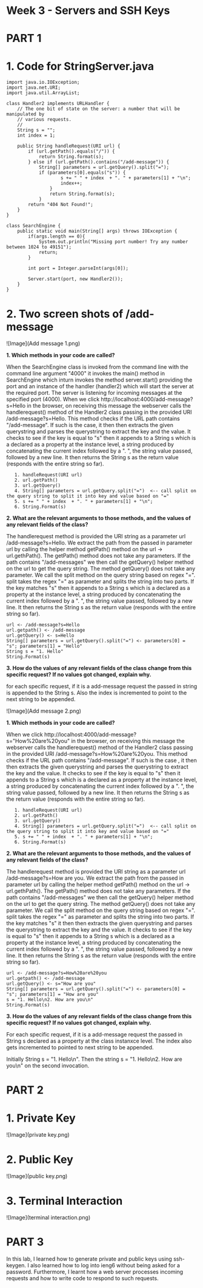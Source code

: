 # Week 3 - Servers and SSH Keys

# PART 1

# **1. Code for StringServer.java**

```
import java.io.IOException;
import java.net.URI;
import java.util.ArrayList;

class Handler2 implements URLHandler {
    // The one bit of state on the server: a number that will be manipulated by
    // various requests.
    //
    String s = "";
    int index = 1;

    public String handleRequest(URI url) {
        if (url.getPath().equals("/")) {
            return String.format(s);
        } else if (url.getPath().contains("/add-message")) {
            String[] parameters = url.getQuery().split("=");
            if (parameters[0].equals("s")) {
                    s += " " + index  + ". " + parameters[1] + "\n";
                    index++;
                }
                return String.format(s);
            }
        return "404 Not Found!";
    }
}

class SearchEngine {
    public static void main(String[] args) throws IOException {
        if(args.length == 0){
            System.out.println("Missing port number! Try any number between 1024 to 49151");
            return;
        }

        int port = Integer.parseInt(args[0]);

        Server.start(port, new Handler2());
    }
}

```

# **2. Two screen shots of /add-message**

![Image](Add message 1.png)

**1. Which methods in your code are called?**
   
When the SearchEngine class is invoked from the command line with the command line argument "4000" it invokes the main() method in SearchEngine which inturn invokes the method server.start() providing the port and an instance of the handler (handler2) which will start the server at the required port. The server is listening for incoming messages at the specified port (4000). When we click http://localhost:4000/add-message?s=Hello in the browser, on receiving this message the webserver calls the handlerequest() method of the Handler2 class passing in the provided URI /add-message?s=Hello. This method checks if the URL path contains "/add-message". If such is the case, it then then extracts the given querystring and parses the querystring to extract the key and the value. It checks to see if the key is equal to "s" then it appends to a String s which is a declared as a property at the instance level, a string produced by concatenating the current index followed by a ". ", the string value passed, followed by a new line. It then returns the String s as the return value (responds with the entire string so far).

```
   1. handleRequest(URI url)
   2. url.getPath() 
   3. url.getQuery()
   4. String[] parameters = url.getQuery.split("=")  <-- call split on the query string to split it into key and value based on "=" 
   5. s += " " + index  + ". " + parameters[1] + "\n";   
   6. String.Format(s)
```

**2. What are the relevant arguments to those methods, and the values of any relevant fields of the class?**
   
The handlerequest method is provided the URI string as a parameter url /add-message?s=Hello. We extract the path from the passed in parameter url by calling the helper method getPath() method on the url -> url.gethPath(). The getPath() method does not take any parameters. If the path contains "/add-messages" we then call the getQuery() helper method on the url to get the query string. The method getQuery() does not take any parameter. We call the split method on the query string based on regex "=". split takes the regex "=" as parameter and splits the string into two parts. If the key matches "s" then it appends to a String s which is a declared as a property at the instance level, a string produced by concatenating the current index followed by a ". ", the string value passed, followed by a new line. It then returns the String s as the return value (responds with the entire string so far).

```
url <- /add-message?s=Hello
url.getpath() <- /add-message
url.getQuery() <- s=Hello
String[] parameters = url.getQuery().split("=") <- parameters[0] = "s"; parameters[1] = "Hello"
String s = "1. Hello"
String.Format(s)
```

**3. How do the values of any relevant fields of the class change from this specific request? If no values got changed, explain why.**

for each specific request, if it is a add-message request the passed in string is appended to the String s. Also the index is incremented to point to the next string to be appended.
   

![Image](Add message 2.png)

**1. Which methods in your code are called?**
   
When we click http://localhost:4000/add-message?s="How%20are%20you" in the browser, on receiving this message the webserver calls the handlerequest() method of the Handler2 class passing in the provided URI /add-message?s=How%20are%20you. This method checks if the URL path contains "/add-message". If such is the case , it then then extracts the given querystring and parses the querystring to extract the key and the value. It checks to see if the key is equal to "s" then it appends to a String s which is a declared as a property at the instance level, a string produced by concatenating the current index followed by a ". ", the string value passed, followed by a new line. It then returns the String s as the return value (responds with the entire string so far).

```
   1. handleRequest(URI url)
   2. url.getPath() 
   3. url.getQuery()
   4. String[] parameters = url.getQuery.split("=")  <-- call split on the query string to split it into key and value based on "=" 
   5. s += " " + index  + ". " + parameters[1] + "\n";   
   6. String.Format(s)
```

**2. What are the relevant arguments to those methods, and the values of any relevant fields of the class?**
   
The handlerequest method is provided the URI string as a parameter url /add-message?s=How are you. We extract the path from the passed in parameter url by calling the helper method getPath() method on the url -> url.gethPath(). The getPath() method does not take any parameters. If the path contains "/add-messages" we then call the getQuery() helper method on the url to get the query string. The method getQuery() does not take any parameter. We call the split method on the query string based on regex "=". split takes the regex "=" as parameter and splits the string into two parts. If the key matches "s" it then then extracts the given querystring and parses the querystring to extract the key and the value. It checks to see if the key is equal to "s" then it appends to a String s which is a declared as a property at the instance level, a string produced by concatenating the current index followed by a ". ", the string value passed, followed by a new line. It then returns the String s as the return value (responds with the entire string so far). 
```
url <- /add-message?s=How%20are%20you
url.getpath() <- /add-message
url.getQuery() <- s="How are you"
String[] parameters = url.getQuery().split("=") <- parameters[0] = "s"; parameters[1] = "How are you"
s = "1. Hello\n2. How are you\n"
String.Format(s)
```

**3. How do the values of any relevant fields of the class change from this specific request? If no values got changed, explain why.**

For each specific request, if it is a add-message request the passed in String s declared as a property at the class instanxce level. The index also gets incremented to pointed to next string to be appended. 

Initially String s = "1. Hello\n". Then the string s = "1. Hello\n2. How are you\n" on the second invocation.

# PART 2

# **1. Private Key**
![Image](private key.png)

# **2. Public Key**
![Image](public key.png)

# **3. Terminal Interaction**
![Image](terminal interaction.png)

# PART 3

In this lab, I learned how to generate private and public keys using ssh-keygen. I also learned how to log into ieng6 without being asked for a password. Furthermore, I learnt how a web server processes incoming requests and how to write code to respond to such requests. 
